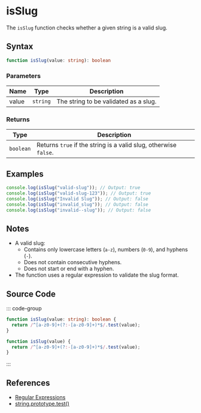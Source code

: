 # isSlug

The `isSlug` function checks whether a given string is a valid slug.

## Syntax

```typescript
function isSlug(value: string): boolean
```

### Parameters

| Name | Type     | Description                    |
|------|----------|--------------------------------|
| value  | `string` | The string to be validated as a slug. |

### Returns

| Type      | Description                                     |
|-----------|-------------------------------------------------|
| `boolean` | Returns `true` if the string is a valid slug, otherwise `false`. |

## Examples

```typescript
console.log(isSlug("valid-slug")); // Output: true
console.log(isSlug("valid-slug-123")); // Output: true
console.log(isSlug("Invalid Slug")); // Output: false
console.log(isSlug("invalid_slug")); // Output: false
console.log(isSlug("invalid--slug")); // Output: false
```

## Notes

- A valid slug:
  - Contains only lowercase letters (`a-z`), numbers (`0-9`), and hyphens (`-`).
  - Does not contain consecutive hyphens.
  - Does not start or end with a hyphen.
- The function uses a regular expression to validate the slug format.

## Source Code

::: code-group
```typescript
function isSlug(value: string): boolean {
  return /^[a-z0-9]+(?:-[a-z0-9]+)*$/.test(value);
}
```

```javascript
function isSlug(value) {
  return /^[a-z0-9]+(?:-[a-z0-9]+)*$/.test(value);
}
```
::: 

## References

- [Regular Expressions](https://developer.mozilla.org/en-US/docs/Web/JavaScript/Guide/Regular_Expressions)
- [string.prototype.test()](https://developer.mozilla.org/en-US/docs/Web/JavaScript/Reference/Global_Objects/RegExp/test)